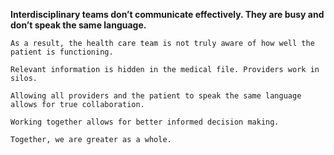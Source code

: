 **Interdisciplinary teams don’t communicate effectively. They are busy and don’t speak the same language.**

	As a result, the health care team is not truly aware of how well the patient is functioning.

	Relevant information is hidden in the medical file. Providers work in silos.

	Allowing all providers and the patient to speak the same language allows for true collaboration.

	Working together allows for better informed decision making.

	Together, we are greater as a whole.
